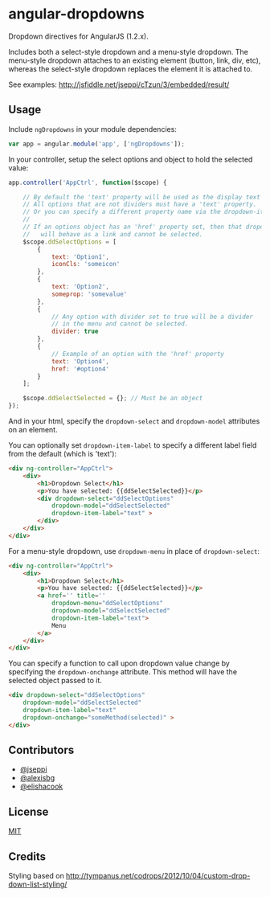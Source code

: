 angular-dropdowns
=================

Dropdown directives for AngularJS (1.2.x).

Includes both a select-style dropdown and a menu-style dropdown.  The menu-style dropdown attaches to an existing element (button, link, div, etc), whereas the select-style dropdown replaces the element it is attached to.

See examples: http://jsfiddle.net/jseppi/cTzun/3/embedded/result/

Usage
-----

Include `ngDropdowns` in your module dependencies:

```js
var app = angular.module('app', ['ngDropdowns']);
```

In your controller, setup the select options and object to hold the selected value:

```js
app.controller('AppCtrl', function($scope) {

    // By default the 'text' property will be used as the display text in the dropdown entry.
    // All options that are not dividers must have a 'text' property.
    // Or you can specify a different property name via the dropdown-item-label attribute.
    //
    // If an options object has an 'href' property set, then that dropdown entry
    //   will behave as a link and cannot be selected.
    $scope.ddSelectOptions = [
        {
            text: 'Option1',
            iconCls: 'someicon'
        },
        {
            text: 'Option2',
            someprop: 'somevalue'
        },
        {
            // Any option with divider set to true will be a divider
            // in the menu and cannot be selected.
            divider: true
        },
        {
            // Example of an option with the 'href' property
            text: 'Option4',
            href: '#option4'
        }
    ];

    $scope.ddSelectSelected = {}; // Must be an object
});
```

And in your html, specify the `dropdown-select` and `dropdown-model` attributes on an element.

You can optionally set `dropdown-item-label` to specify a different label field from the default (which is 'text'):

```html
<div ng-controller="AppCtrl">
    <div>
        <h1>Dropdown Select</h1>
        <p>You have selected: {{ddSelectSelected}}</p>
        <div dropdown-select="ddSelectOptions"
            dropdown-model="ddSelectSelected"
            dropdown-item-label="text" >
        </div>
    </div>
</div>
```

For a menu-style dropdown, use `dropdown-menu` in place of `dropdown-select`:

```html
<div ng-controller="AppCtrl">
    <div>
        <h1>Dropdown Select</h1>
        <p>You have selected: {{ddSelectSelected}}</p>
        <a href='' title=''
            dropdown-menu="ddSelectOptions"
            dropdown-model="ddSelectSelected"
            dropdown-item-label="text">
            Menu
        </a>
    </div>
</div>
```

You can specify a function to call upon dropdown value change by specifying the `dropdown-onchange` attribute. This method will have the selected object passed to it.

```html
<div dropdown-select="ddSelectOptions"
    dropdown-model="ddSelectSelected"
    dropdown-item-label="text"
    dropdown-onchange="someMethod(selected)" >
</div>
```

Contributors
---------
* [@jseppi](http://github.com/jseppi)
* [@alexisbg](http://github.com/alexisbg)
* [@elishacook](http://github.com/elishacook)

License
---------
[MIT](http://jseppi.mit-license.org/license.html)


Credits
-------------
Styling based on http://tympanus.net/codrops/2012/10/04/custom-drop-down-list-styling/

